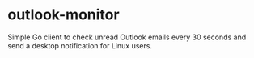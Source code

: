 # outlook-monitor
Simple Go client to check unread Outlook emails every 30 seconds and send a desktop notification for Linux users.
